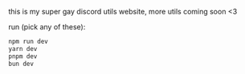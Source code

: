 this is my super gay discord utils website, more utils coming soon <3

run (pick any of these):
```bash
npm run dev
yarn dev
pnpm dev
bun dev
```